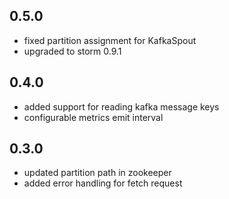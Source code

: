 ## 0.5.0
* fixed partition assignment for KafkaSpout
* upgraded to storm 0.9.1
## 0.4.0
* added support for reading kafka message keys
* configurable metrics emit interval
## 0.3.0
* updated partition path in zookeeper
* added error handling for fetch request


